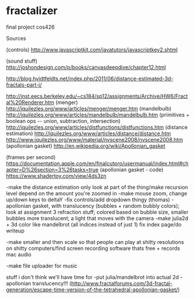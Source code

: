 # fractalizer
final project cos426

Sources

(controls) http://www.javascriptkit.com/javatutors/javascriptkey2.shtml

(sound stuff) http://joshondesign.com/p/books/canvasdeepdive/chapter12.html

http://blog.hvidtfeldts.net/index.php/2011/06/distance-estimated-3d-fractals-part-i/

http://inst.eecs.berkeley.edu/~cs184/sp12/assignments/Archive/HW6/Fractal%20Renderer.htm
(menger) http://iquilezles.org/www/articles/menger/menger.htm
(mandelbulb) http://iquilezles.org/www/articles/mandelbulb/mandelbulb.htm
(primitives + boolean ops -- union, subtraction, intersection) http://iquilezles.org/www/articles/distfunctions/distfunctions.htm
(distance estimation) http://iquilezles.org/www/articles/distance/distance.htm
http://www.iquilezles.org/www/material/nvscene2008/nvscene2008.htm
(apollonian gasket) http://en.wikipedia.org/wiki/Apollonian_gasket

(frames per second) https://documentation.apple.com/en/finalcutpro/usermanual/index.html#chapter=D%26section=3%26tasks=true
(apollonian gasket - code) https://www.shadertoy.com/view/4ds3zn

-make the distance estimation only look at part of the thing/make recursion level depend on the amount you're zoomed in
-make mouse zoom, change up/down keys to deltaY
-fix controls/add dropdown thingy (thomas)
-apollonian gasket, with translucency (bubbles + random bubbly colors); look at assignment 3 refraction stuff; colored based on bubble size, smaller bubbles more translucent;
a light that moves with the camera
-make julia2d + 3d color like mandelbrot (all indices instead of just 1)
fix index page/do writeup

-make smaller and then scale so that people can play at shitty resolutions on shitty computers/find screen recording software thats free + records mac audio

-make file uploader for music

stuff i don't think we'll have time for
-put julia/mandelbrot into actual 2d
-apollonian translucency!!! (http://www.fractalforums.com/3d-fractal-generation/escape-time-version-of-the-tetrahedral-apollonian-gasket/)


